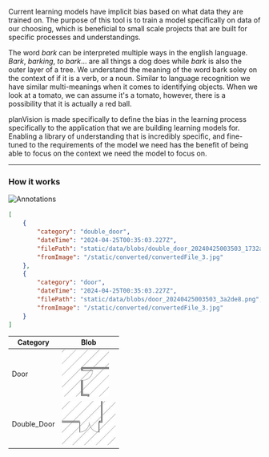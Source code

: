 Current learning models have implicit bias based on what data they are trained on. The purpose of this tool is to train a model specifically on data of our choosing, which is beneficial to small scale projects that are built for specific processes and understandings.

The word *bark* can be interpreted multiple ways in the english language. *Bark*, *barking*, *to bark*... are all things a dog does while *bark* is also the outer layer of a tree. We understand the meaning of the word bark soley on the context of if it is a verb, or a noun. Similar to language recognition we have similar multi-meanings when it comes to identifying objects. When we look at a tomato, we can assume it's a tomato, however, there is a possibility that it is actually a red ball.

planVision is made specifically to define the bias in the learning process specifically to the application that we are building learning models for. Enabling a library of understanding that is incredibly specific, and fine-tuned to the requirements of the model we need has the benefit of being able to focus on the context we need the model to focus on.

------
### How it works

![Annotations](<media/Screenshot 2024-04-24 at 3.09.52 PM.png>)

```JSON
[
    {
        "category": "double_door",
        "dateTime": "2024-04-25T00:35:03.227Z",
        "filePath": "static/data/blobs/double_door_20240425003503_1732a3.png",
        "fromImage": "/static/converted/convertedFile_3.jpg"
    },
    {
        "category": "door",
        "dateTime": "2024-04-25T00:35:03.227Z",
        "filePath": "static/data/blobs/door_20240425003503_3a2de8.png",
        "fromImage": "/static/converted/convertedFile_3.jpg"
    }
]


```
| Category      | Blob |
| ----------- | ----------- |
| Door      |    ![doorBlob](<media/blobdoor.png>)   |
| Double_Door   | ![DoubleDoorBlob](<media/blobdouble.png>)          |